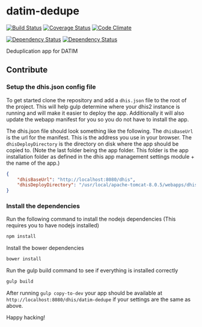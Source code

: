 # datim-dedupe
[![Build Status](https://travis-ci.org/dhis2/datim-dedupe.svg)](https://travis-ci.org/dhis2/datim-dedupe)
[![Coverage Status](https://coveralls.io/repos/dhis2/datim-dedupe/badge.svg)](https://coveralls.io/r/dhis2/datim-dedupe)
[![Code Climate](https://codeclimate.com/github/dhis2/datim-dedupe/badges/gpa.svg)](https://codeclimate.com/github/dhis2/datim-dedupe)

[![Dependency Status](https://www.versioneye.com/user/projects/54b7fc03fd43d3feab000146/badge.svg?style=flat)](https://www.versioneye.com/user/projects/54b7fc03fd43d3feab000146)
[![Dependency Status](https://www.versioneye.com/user/projects/54b7fb06fd43d311050000a9/badge.svg?style=flat)](https://www.versioneye.com/user/projects/54b7fb06fd43d311050000a9)

Deduplication app for DATIM

## Contribute

### Setup the dhis.json config file
To get started clone the repository and add a `dhis.json` file to the root of the project.
This will help gulp determine where your dhis2 instance is running and will make it easier
to deploy the app. Additionally it will also update the webapp manifest for you so you do not
have to install the app.

The dhis.json file should look something like the following.
The `dhisBaseUrl` is the url for the manifest. This is the address you use in your browser.
The `dhisDeployDirectory` is the directory on disk where the app should be copied to. (Note the last folder being the app folder. This folder is the app installation folder as defined in the dhis app management settings module + the name of the app.)

```json
{
    "dhisBaseUrl": "http://localhost:8080/dhis",
    "dhisDeployDirectory": "/usr/local/apache-tomcat-8.0.5/webapps/dhis/apps/datim-dedupe/"
}
```

### Install the dependencies

Run the following command to install the nodejs dependencies (This requires you to have nodejs installed)
```bash
npm install
```

Install the bower dependencies
```bash
bower install
```

Run the gulp build command to see if everything is installed correctly
```bash
gulp build
```

After running `gulp copy-to-dev` your app should be available at `http://localhost:8080/dhis/datim-dedupe` if your settings are the same as above.

Happy hacking!
